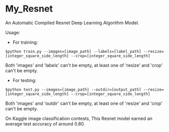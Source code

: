 # My_Resnet
An Automatic Compiled Resnet Deep Learning Algorithm Model.

Usage:
+    For training:

``$python train.py --images=[image_path] --labels=[label_path] --resize=[integer_square_side_length] --crop=[integer_square_side_length]``

Both 'images' and 'labels' can't be empty, at least one of 'resize' and 'crop' can't be empty.

+    For testing:

``$python test.py --images=[image_path] --outdir=[output_path] --resize=[integer_square_side_length] --crop=[integer_square_side_length]``

Both 'images' and 'outdir' can't be empty, at least one of 'resize' and 'crop' can't be empty.

On Kaggle image classification contests, This Resnet model earned an average test accuracy of around 0.80.
